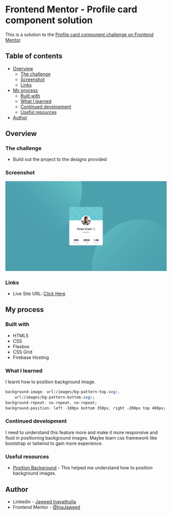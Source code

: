 # Frontend Mentor - Profile card component solution

This is a solution to the [Profile card component challenge on Frontend Mentor](https://www.frontendmentor.io/challenges/profile-card-component-cfArpWshJ).

## Table of contents

- [Overview](#overview)
  - [The challenge](#the-challenge)
  - [Screenshot](#screenshot)
  - [Links](#links)
- [My process](#my-process)
  - [Built with](#built-with)
  - [What I learned](#what-i-learned)
  - [Continued development](#continued-development)
  - [Useful resources](#useful-resources)
- [Author](#author)

## Overview

### The challenge

- Build out the project to the designs provided

### Screenshot

![Desktop Preview](./screenshot/desktop.png)

### Links

- Live Site URL: <a href="https://frontend-mentor-profile-card-35e5f.web.app/" target="_blank">Click Here</a>

## My process

### Built with

- HTML5
- CSS
- Flexbox
- CSS Grid
- Firebase Hosting

### What I learned

I learnt how to position background image.

```css
background-image: url(/images/bg-pattern-top.svg),
	url(/images/bg-pattern-bottom.svg);
background-repeat: no-repeat, no-repeat;
background-position: left -180px bottom 350px, right -200px top 400px;
```

### Continued development

I need to understand this feature more and make it more responsive and fluid in positioning background images. Maybe learn css framework like bootstrap or tailwind to gain more experience.

### Useful resources

- <a href="https://developer.mozilla.org/en-US/docs/Web/CSS/background-position" target="_blank">Position Background</a> - This helped me understand how to position background images.

## Author

- Linkedin - [Jaweed Inayathulla](https://www.linkedin.com/in/jaweedinayathulla/)
- Frontend Mentor - [@InaJaweed](https://www.frontendmentor.io/profile/InaJaweed)
